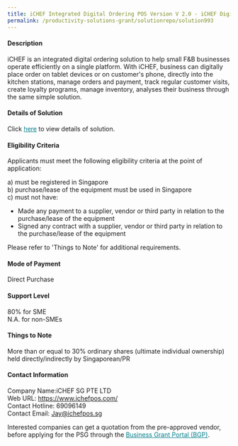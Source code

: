 ```yaml
---
title: iCHEF Integrated Digital Ordering POS Version V 2.0 - iCHEF Digital Ordering (Small + Online Ordering)
permalink: /productivity-solutions-grant/solutionrepo/solution993
---
```


#### Description

iCHEF is an integrated digital ordering solution to help small F&B businesses operate efficiently on a single platform. With iCHEF, business can digitally place order on tablet devices or on customer's phone, directly into the kitchen stations, manage orders and payment, track regular customer visits, create loyalty programs, manage inventory, analyses their business through the same simple solution.

#### Details of Solution

Click <a href='https://gb-assist-staging.netlify.app/images/psg/Desensitised_iCHEF_20200289_Annex_3_Part_2.pdf' style='color:#037e8a'>here</a> to view details of solution.

#### Eligibility Criteria

Applicants must meet the following eligibility criteria at the point of application:

a) must be registered in Singapore <br>
b) purchase/lease of the equipment must be used in Singapore <br>
c) must not have:
- Made any payment to a supplier, vendor or third party in relation to the purchase/lease of the equipment
- Signed any contract with a supplier, vendor or third party in relation to the purchase/lease of the equipment

Please refer to 'Things to Note' for additional requirements.

#### Mode of Payment
Direct Purchase

#### Support Level
80% for SME <br>
N.A. for non-SMEs

#### Things to Note
More than or equal to 30% ordinary shares (ultimate individual ownership) held directly/indirectly by Singaporean/PR

#### Contact Information
Company Name:iCHEF SG PTE LTD <br>Web URL: https://www.ichefpos.com/ <br>Contact Hotline: 69096149 <br>Contact Email: Jay@ichefpos.sg <br>

Interested companies can get a quotation from the pre-approved vendor, before applying for the PSG through the <a target='_blank' style='color:#037e8a' href='https://www.businessgrants.gov.sg/'>Business Grant Portal (BGP)</a>.
